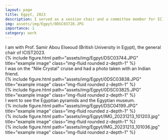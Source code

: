 ```yaml
---
layout: page
title: Egpyt, 2023
description: I served as a session chair and a committee member for ICIST2023 in Egypt.
img: assets/img/Egpyt/0DSC03728.JPG
importance: 1
category: work
---
```


<div class="caption">
    I am with Prof. Samir Abou Elseoud (British University in Egypt), the general chair of ICIST2023.
</div>
<div class="row">
    <div class="col-sm mt-3 mt-md-0">
        {% include figure.html path="assets/img/Egpyt/DSC03744.JPG" title="example image" class="img-fluid rounded z-depth-1" %}
    </div>
</div>

<div class="caption">
    I was on the "Nile Crystal" cruise and had a photo taken with an Indian friend.
</div>
<div class="row">
    <div class="col-sm-8 mt-3 mt-md-0">
        {% include figure.html path="assets/img/Egpyt/0DSC03838.JPG" title="example image" class="img-fluid rounded z-depth-1" %}
    </div>   
    <div class="col-sm-4 mt-3 mt-md-0">
        {% include figure.html path="assets/img/Egpyt/0DSC03825.JPG" title="example image" class="img-fluid rounded z-depth-1" %}
    </div>
</div>

<div class="caption">
    I went to see the Egyptian pyramids and the Egyptian museum.
</div>
<div class="row">
    <div class="col-sm mt-3 mt-md-0">
        {% include figure.html path="assets/img/Egpyt/DSC04199.JPG" title="example image" class="img-fluid rounded z-depth-1" %}
    </div>   
    <div class="col-sm mt-3 mt-md-0">
        {% include figure.html path="assets/img/Egpyt/IMG_20231213_101203.jpg" title="example image" class="img-fluid rounded z-depth-1" %}
    </div>
</div>

<div class="row">
    <div class="col-sm mt-3 mt-md-0">
        {% include figure.html path="assets/img/Egpyt/IMG_20231213_101036.jpg" title="example image" class="img-fluid rounded z-depth-1" %}
    </div>
</div>



